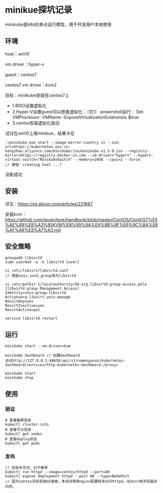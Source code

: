 # minikue探坑记录
minikube是k8s的单点运行模型，用于开发用户本地使用

## 环境
host：win10

vm driver：hyper-v

guest：centos7

centos7 vm driver：kvm2

目标：minikube安装在centos7上

+ 1.BISO设置虚拟化
+ 2.Hyper-V设置guest可以嵌套虚拟化：（坑1）
powershell运行：
Set-VMProcessor -VMName <VMName> -ExposeVirtualizationExtensions $true
+ 3.centos安装虚拟化驱动

试过在win10上用minikue，结果卡在
```
.\minikube.exe start --image-mirror-country cn --iso-url=https://kubernetes.oss-cn-hangzhou.aliyuncs.com/minikube/iso/minikube-v1.5.0.iso --registry-mirror=https://registry.docker-cn.com --vm-driver="hyperv" --hyperv-virtual-switch="MinikubeSwitch" --memory=2048 --cpus=2 --force
// 报错：creating host ...?
```
没能成功

## 安装
详见：https://yq.aliyun.com/articles/221687

安装kvm：https://github.com/jaywcjlove/handbook/blob/master/CentOS/CentOS7%E5%AE%89%E8%A3%85KVM%E8%99%9A%E6%8B%9F%E6%9C%BA%E8%AF%A6%E8%A7%A3.md

## 安全策略
```
groupadd libvirtd
sudo usermod -a -G libvirtd [user]

vi /etc/libvirt/libvirtd.conf
// 使能unix_sock_group改为libvirtd

vi /etc/polkit-1/localauthority/50-org.libvirtd-group-access.pkla
[libvirtd group Management Access]
Identity=unix-group:libvirtd
Action=org.libvirt.unix.manage
ResultAny=yes
ResultInactive=yes
ResultActive=yes

service libvirtd restart
```

## 运行
```
minikube start --vm-driver=kvm

minikube dashboard // 创建dashboard
访问http://127.0.0.1:46658/api/v1/namespaces/kubernetes-dashboard/services/http:kubernetes-dashboard:/proxy/

minikube start
minikube stop
```
## 使用
### 验证
```
# 查看集群状态
kubectl cluster-info
# 查看节点信息
kubectl get nodes
# 查看deploy状态
kubectl get pods

```
### 发布
```
// 旧发布方式，已不推荐
kubectl run httpd --image=centos/httpd --port=80
kubectl expose deployment httpd --port 80 --type=NodePort
// 因为centos没有安装UI桌面，本测试使用nginx配置转发访问httpd，在host用浏览器访问的。

```